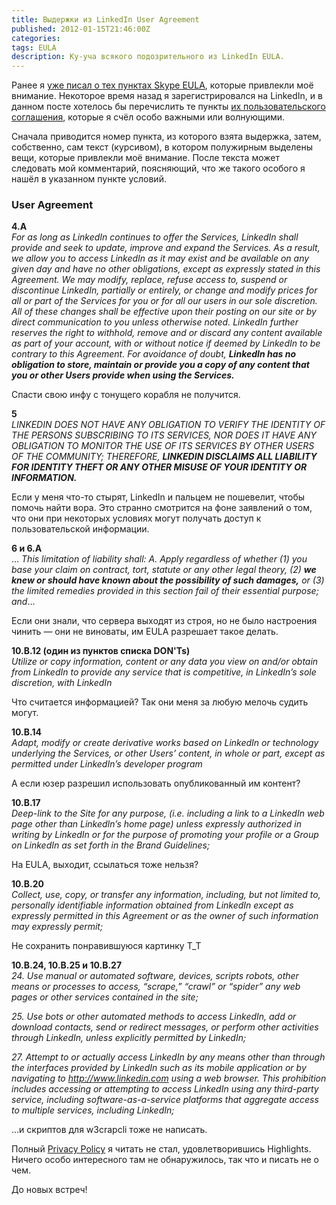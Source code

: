 ```yaml
---
title: Выдержки из LinkedIn User Agreement
published: 2012-01-15T21:46:00Z
categories: 
tags: EULA
description: Ку-уча всякого подозрительного из LinkedIn EULA.
---
```


Ранее я [уже писал о тех пунктах Skype EULA](/posts/2010-04-19-skype-eula-excerpts.html), которые привлекли моё внимание. Некоторое время назад я зарегистрировался на LinkedIn, и в данном посте хотелось бы перечислить те пункты <a href='http://www.linkedin.com/static?key=user_agreement'>их пользовательского соглашения</a>, которые я счёл особо важными или волнующими.

Сначала приводится номер пункта, из которого взята выдержка, затем, собственно, сам текст (курсивом), в котором полужирным выделены вещи, которые привлекли моё внимание. После текста может следовать мой комментарий, поясняющий, что же такого особого я нашёл в указанном пункте условий.

<h3>User Agreement</h3><b>4.A</b><br/>
<i>For as long as LinkedIn continues to offer the Services, LinkedIn shall provide and seek to update, improve and expand the Services. As a result, we allow you to access LinkedIn as it may exist and be available on any given day and have no other obligations, except as expressly stated in this Agreement. We may modify, replace, refuse access to, suspend or discontinue LinkedIn, partially or entirely, or change and modify prices for all or part of the Services for you or for all our users in our sole discretion. All of these changes shall be effective upon their posting on our site or by direct communication to you unless otherwise noted. LinkedIn further reserves the right to withhold, remove and or discard any content available as part of your account, with or without notice if deemed by LinkedIn to be contrary to this Agreement. For avoidance of doubt, <b>LinkedIn has no obligation to store, maintain or provide you a copy of any content that you or other Users provide when using the Services.</b></i>

Спасти свою инфу с тонущего корабля не получится.

<b>5</b><br/>
<i>LINKEDIN DOES NOT HAVE ANY OBLIGATION TO VERIFY THE IDENTITY OF THE PERSONS SUBSCRIBING TO ITS SERVICES, NOR DOES IT HAVE ANY OBLIGATION TO MONITOR THE USE OF ITS SERVICES BY OTHER USERS OF THE COMMUNITY; THEREFORE, <b>LINKEDIN DISCLAIMS ALL LIABILITY FOR IDENTITY THEFT OR ANY OTHER MISUSE OF YOUR IDENTITY OR INFORMATION.</b></i>

Если у меня что-то стырят, LinkedIn и пальцем не пошевелит, чтобы помочь найти вора. Это странно смотрится на фоне заявлений о том, что они при некоторых условиях могут получать доступ к пользовательской информации.

<b>6 и 6.A</b><br/>
… <i>This limitation of liability shall:
A. Apply regardless of whether (1) you base your claim on contract, tort, statute or any other legal theory, (2) <b>we knew or should have known about the possibility of such damages,</b> or (3) the limited remedies provided in this section fail of their essential purpose; and</i>…

Если они знали, что сервера выходят из строя, но не было настроения чинить — они не виноваты, им EULA разрешает такое делать.

<b>10.B.12 (один из пунктов списка DON'Ts)</b><br/>
<i>Utilize or copy information, content or any data you view on and/or obtain from LinkedIn to provide any service that is competitive, in LinkedIn’s sole discretion, with LinkedIn</i>

Что считается информацией? Так они меня за любую мелочь судить могут.

<b>10.B.14</b><br/>
<i>Adapt, modify or create derivative works based on LinkedIn or technology underlying the Services, or other Users’ content, in whole or part, except as permitted under LinkedIn’s developer program</i>

А если юзер разрешил использовать опубликованный им контент?

<b>10.B.17</b><br/>
<i>Deep-link to the Site for any purpose, (i.e. including a link to a LinkedIn web page other than LinkedIn’s home page) unless expressly authorized in writing by LinkedIn or for the purpose of promoting your profile or a Group on LinkedIn as set forth in the Brand Guidelines;</i>

На EULA, выходит, ссылаться тоже нельзя?

<b>10.B.20</b><br/>
<i>Collect, use, copy, or transfer any information, including, but not limited to, personally identifiable information obtained from LinkedIn except as expressly permitted in this Agreement or as the owner of such information may expressly permit;</i>

Не сохранить понравившуюся картинку T_T

<b>10.B.24, 10.B.25 и 10.B.27</b><br/>
<i>24. Use manual or automated software, devices, scripts robots, other means or processes to access, “scrape,” “crawl” or “spider” any web pages or other services contained in the site;

25. Use bots or other automated methods to access LinkedIn, add or download contacts, send or redirect messages, or perform other activities through LinkedIn, unless explicitly permitted by LinkedIn;

27. Attempt to or actually access LinkedIn by any means other than through the interfaces provided by LinkedIn such as its mobile application or by navigating to http://www.linkedin.com using a web browser. This prohibition includes accessing or attempting to access LinkedIn using any third-party service, including software-as-a-service platforms that aggregate access to multiple services, including LinkedIn;</i>

…и скриптов для w3crapcli тоже не написать.

Полный <a href='http://www.linkedin.com/static?key=privacy_policy'>Privacy Policy</a> я читать не стал, удовлетворившись Highlights. Ничего особо интересного там не обнаружилось, так что и писать не о чем.

До новых встреч!
